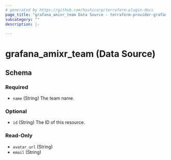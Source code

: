 ```yaml
---
# generated by https://github.com/hashicorp/terraform-plugin-docs
page_title: "grafana_amixr_team Data Source - terraform-provider-grafana"
subcategory: ""
description: |-
  
---
```


# grafana_amixr_team (Data Source)





<!-- schema generated by tfplugindocs -->
## Schema

### Required

- `name` (String) The team name.

### Optional

- `id` (String) The ID of this resource.

### Read-Only

- `avatar_url` (String)
- `email` (String)


